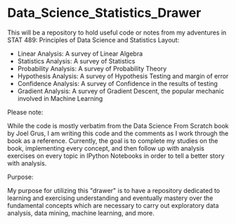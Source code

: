 # Data_Science_Statistics_Drawer
This will be a repository to hold useful code or notes from my adventures in STAT 489: Principles of Data Science and Statistics
Layout:
- Linear Analysis: A survey of Linear Algebra
- Statistics Analysis: A survey of Statistics
- Probability Analysis: A survey of Probability Theory
- Hypothesis Analysis: A survey of Hypothesis Testing and margin of error
- Confidence Analysis: A survey of Confidence in the results of testing
- Gradient Analysis: A survey of Gradient Descent, the popular mechanic involved in Machine Learning

Please note:
 
While the code is mostly verbatim from the Data Science From Scratch book by Joel Grus, I am writing this
code and the comments as I work through the book as a reference. Currently, the goal is to complete my 
studies on the book, implementing every concept, and then follow up with analysis exercises on every
topic in IPython Notebooks in order to tell a better story with analysis.

Purpose:

My purpose for utilizing this "drawer" is to have a repository dedicated to learning and exercising
understanding and eventually mastery over the fundamental concepts which are necessary to carry out
exploratory data analysis, data mining, machine learning, and more.
